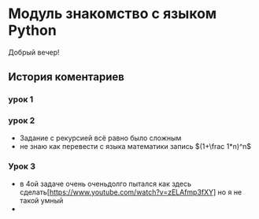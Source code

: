 # Модуль знакомство с языком Python
Добрый вечер!


## История коментариев 
### урок 1

### урок 2

* Задание с рекурсией всё равно было сложным
* не знаю как перевести с языка математики запись $(1+\frac 1*n)^n$

### Урок 3

* в 4ой задаче очень оченьдолго пытался как здесь сделать[https://www.youtube.com/watch?v=zELAfmp3fXY] но я не такой умный
* 